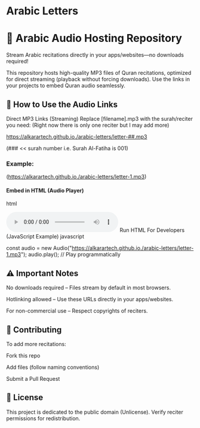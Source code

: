 # Arabic Letters
# 📖 Arabic Audio Hosting Repository
Stream Arabic recitations directly in your apps/websites—no downloads required!

This repository hosts high-quality MP3 files of Quran recitations, optimized for direct streaming (playback without forcing downloads). Use the links in your projects to embed Quran audio seamlessly.

## 🔗 How to Use the Audio Links
Direct MP3 Links (Streaming)
Replace [filename].mp3 with the surah/reciter you need:
(Right now there is only one reciter but I may add more)

https://alkarartech.github.io./arabic-letters/letter-##.mp3

(### << surah number i.e. Surah Al-Fatiha is 001)

### Example:

(https://alkarartech.github.io./arabic-letters/letter-1.mp3)

#### Embed in HTML (Audio Player)
html

<audio controls>
  <source src="https://alkarartech.github.io./quran-audio/001.mp3" type="audio/mpeg">
  Your browser does not support the audio element.
</audio>
Run HTML
For Developers (JavaScript Example)
javascript


const audio = new Audio("https://alkarartech.github.io./arabic-letters/letter-1.mp3");
audio.play(); // Play programmatically

## ⚠️ Important Notes
No downloads required – Files stream by default in most browsers.

Hotlinking allowed – Use these URLs directly in your apps/websites.

For non-commercial use – Respect copyrights of reciters.

## 🤝 Contributing
To add more recitations:

Fork this repo

Add files (follow naming conventions)

Submit a Pull Request

## 📜 License
This project is dedicated to the public domain (Unlicense). Verify reciter permissions for redistribution.
